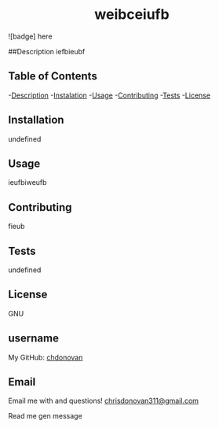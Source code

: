 
<h1 align="center"> weibceiufb</h1>

![badge] here  

##Description
iefbieubf

## Table of Contents
-[Description](#description)
-[Instalation](#instalation)
-[Usage](#usage)
-[Contributing](#contribution)
-[Tests](#tests)
-[License](#license)

## Installation
undefined

## Usage
ieufbiweufb

## Contributing
fieub

## Tests
undefined

## License
GNU

## username
My GitHub: [chdonovan](https://github.com/chdonovan)<br />

## Email
Email me with and questions! chrisdonovan311@gmail.com

Read me gen message
    